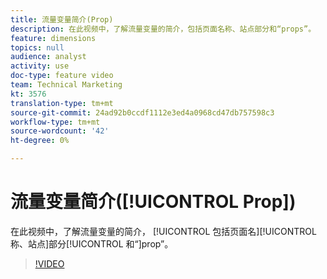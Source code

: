 ```yaml
---
title: 流量变量简介(Prop)
description: 在此视频中，了解流量变量的简介，包括页面名称、站点部分和“props”。
feature: dimensions
topics: null
audience: analyst
activity: use
doc-type: feature video
team: Technical Marketing
kt: 3576
translation-type: tm+mt
source-git-commit: 24ad92b0ccdf1112e3ed4a0968cd47db757598c3
workflow-type: tm+mt
source-wordcount: '42'
ht-degree: 0%

---
```



# 流量变量简介([!UICONTROL Prop])

在此视频中，了解流量变量的简介， [!UICONTROL 包括页面名][!UICONTROL 称、站点]部分[!UICONTROL 和“]prop”。

>[!VIDEO](https://video.tv.adobe.com/v/28767/?quality=12)
